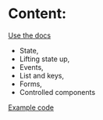 # Content:
[Use the docs](https://reactjs.org/docs/forms.html)
- State,
- Lifting state up,
- Events,
- List and keys,
- Forms,
- Controlled components

[Example code](https://gist.github.com/Thomas-Hartmann/55eccff26421631283a5debc37c4512e)

